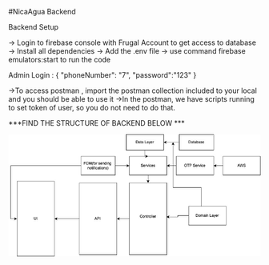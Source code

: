 #NicaAgua Backend

Backend Setup

-> Login to firebase console with Frugal Account to get access to database
-> Install all dependencies
-> Add the .env file
-> use command firebase emulators:start to run the code

Admin Login : {
    "phoneNumber": "7",
    "password":"123"
}


->To access postman , import the postman collection included to your local and you should be able to use it
->In the postman, we have scripts running to set token of user, so you do not need to do that.

***FIND THE STRUCTURE OF BACKEND BELOW ***

![Diagram](nicaagua.jpg)